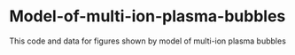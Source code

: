 # Model-of-multi-ion-plasma-bubbles
This code and data for figures shown by model of multi-ion plasma bubbles
